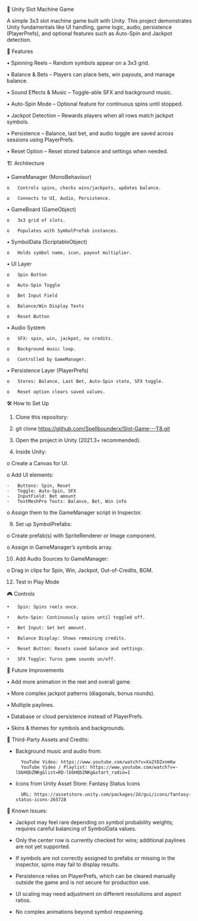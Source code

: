 🎰 Unity Slot Machine Game

A simple 3x3 slot machine game built with Unity. 
This project demonstrates Unity fundamentals like UI handling, game logic, audio, persistence (PlayerPrefs), and optional 
features such as Auto-Spin and Jackpot detection.

📌 Features

•	Spinning Reels – Random symbols appear on a 3x3 grid.

•	Balance & Bets – Players can place bets, win payouts, and manage balance.

•	Sound Effects & Music – Toggle-able SFX and background music.

•	Auto-Spin Mode – Optional feature for continuous spins until stopped.

•	Jackpot Detection – Rewards players when all rows match jackpot symbols.

•	Persistence – Balance, last bet, and audio toggle are saved across sessions using PlayerPrefs.

•	Reset Option – Reset stored balance and settings when needed.

🏗️ Architecture

•	GameManager (MonoBehaviour)

    o	Controls spins, checks wins/jackpots, updates balance.
  
    o	Connects to UI, Audio, Persistence.
    
•	GameBoard (GameObject)

    o	3x3 grid of slots.
    
    o	Populates with SymbolPrefab instances.
    
•	SymbolData (ScriptableObject)

    o	Holds symbol name, icon, payout multiplier.
    
•	UI Layer

    o	Spin Button
    
    o	Auto-Spin Toggle
    
    o	Bet Input Field
    
    o	Balance/Win Display Texts
    
    o	Reset Button
  
•	Audio System

    o	SFX: spin, win, jackpot, no credits.
    
    o	Background music loop.
    
    o	Controlled by GameManager.
    
•	Persistence Layer (PlayerPrefs)

    o	Stores: Balance, Last Bet, Auto-Spin state, SFX toggle.
    
    o	Reset option clears saved values.

🛠️ How to Set Up

1.	Clone this repository:
   
3.	git clone https://github.com/Spellbounderx/Slot-Game---T8.git
   
5.	Open the project in Unity (2021.3+ recommended).
   
7.	Inside Unity:

  o	Create a Canvas for UI.
  
  o	Add UI elements:
  
    -   Buttons: Spin, Reset
    -	Toggle: Auto-Spin, SFX
    -	InputField: Bet amount
    -	TextMeshPro Texts: Balance, Bet, Win info
    
  o	Assign them to the GameManager script in Inspector.
  
9.	Set up SymbolPrefabs:

  o	Create prefab(s) with SpriteRenderer or Image component.
  
  o	Assign in GameManager’s symbols array.
  
10.	Add Audio Sources to GameManager:

  o	Drag in clips for Spin, Win, Jackpot, Out-of-Credits, BGM.
  
12.	Test in Play Mode

🎮 Controls

    •	Spin: Spins reels once.
    
    •	Auto-Spin: Continuously spins until toggled off.
    
    •	Bet Input: Set bet amount.
    
    •	Balance Display: Shows remaining credits.
    
    •	Reset Button: Resets saved balance and settings.
    
    •	SFX Toggle: Turns game sounds on/off.

🚀 Future Improvements

•	Add more animation in the reel and overall game.

•	More complex jackpot patterns (diagonals, bonus rounds).

•	Multiple paylines.

•	Database or cloud persistence instead of PlayerPrefs.

•	Skins & themes for symbols and backgrounds.

👾 Third-Party Assets and Credits:

- Background music and audio from:

        YouTube Video: https://www.youtube.com/watch?v=Xa2tDZxnm6w
        YouTube Video / Playlist: https://www.youtube.com/watch?v=-lbbHQbZNKg&list=RD-lbbHQbZNKg&start_radio=1
  
- Icons from Unity Asset Store: Fantasy Status Icons

        URL: https://assetstore.unity.com/packages/2d/gui/icons/fantasy-status-icons-265728

🤖 Known Issues:

- Jackpot may feel rare depending on symbol probability weights; requires careful balancing of SymbolData values.

- Only the center row is currently checked for wins; additional paylines are not yet supported.

- If symbols are not correctly assigned to prefabs or missing in the inspector, spins may fail to display results.

- Persistence relies on PlayerPrefs, which can be cleared manually outside the game and is not secure for production use.

- UI scaling may need adjustment on different resolutions and aspect ratios.

- No complex animations beyond symbol respawning.

